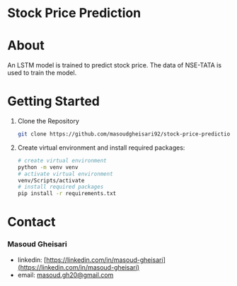 # Stock Price Prediction

# About

An LSTM model is trained to predict stock price. The data of NSE-TATA is used to train the model.

# Getting Started

1. Clone the Repository

   ```bash
   git clone https://github.com/masoudgheisari92/stock-price-prediction.git
   ```

2. Create virtual environment and install required packages:

   ```bash
   # create virtual environment
   python -m venv venv
   # activate virtual environment
   venv/Scripts/activate
   # install required packages
   pip install -r requirements.txt
   ```

# Contact

### Masoud Gheisari

- linkedin: [https://linkedin.com/in/masoud-gheisari](https://linkedin.com/in/masoud-gheisari)
- email: masoud.gh20@gmail.com
